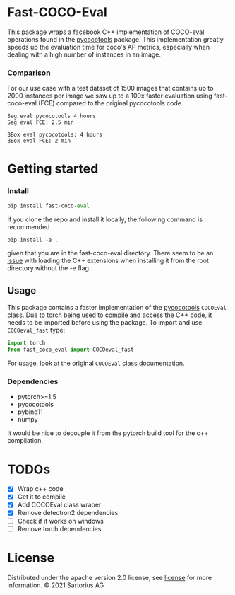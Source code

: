 # Fast-COCO-Eval 
This package wraps a facebook C++ implementation of COCO-eval operations found in the 
[pycocotools](https://github.com/cocodataset/cocoapi/tree/master/PythonAPI/pycocotools) package.
This implementation greatly speeds up the evaluation time
for coco's AP metrics, especially when dealing with a high number of instances in an image.

### Comparison

For our use case with a test dataset of 1500 images that contains up to 2000 instances per image we saw up to a 100x faster 
evaluation using fast-coco-eval (FCE) compared to the original pycocotools code.
````
Seg eval pycocotools 4 hours 
Seg eval FCE: 2.5 min

BBox eval pycocotools: 4 hours 
BBox eval FCE: 2 min
````

# Getting started

### Install
````python
pip install fast-coco-eval
````
If you clone the repo and install it locally, the following command is recommended

````python
pip install -e .
````
given that you are in the fast-coco-eval directory. There seem to be an 
[issue](https://stackoverflow.com/questions/61004746/cannot-import-c-extension-if-in-the-package-root-directory) with 
loading the C++ extensions when installing it from the root directory without the -e flag.

## Usage

This package contains a faster implementation of the 
[pycocotools](https://github.com/cocodataset/cocoapi/tree/master/PythonAPI/pycocotools) `COCOEval` class. 
Due to torch being used to compile and access the C++ code, it needs to be imported before using the package. 
To import and use `COCOeval_fast` type:

````python
import torch
from fast_coco_eval import COCOeval_fast
````

For usage, look at the original `COCOEval` [class documentation.](https://github.com/cocodataset/cocoapi)


### Dependencies

- pytorch>=1.5
- pycocotools
- pybind11
- numpy

It would be nice to decouple it from the pytorch build tool for the 
c++ compilation.

# TODOs
- [x] Wrap c++ code
- [x] Get it to compile
- [x] Add COCOEval class wraper
- [x] Remove detectron2 dependencies
- [ ] Check if it works on windows
- [ ] Remove torch dependencies

# License

Distributed under the apache version 2.0 license, see [license](LICENSE) for more information.
© 2021 Sartorius AG